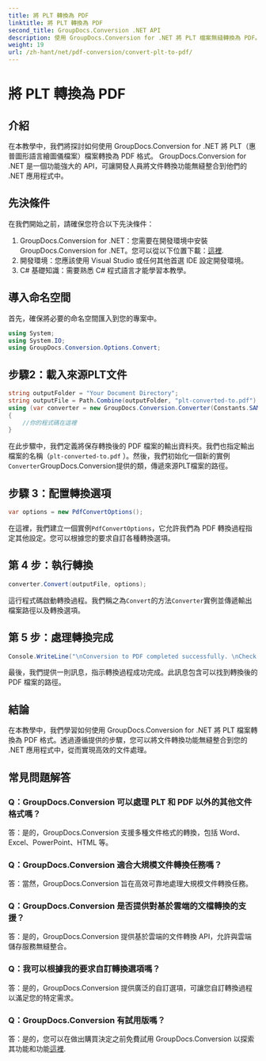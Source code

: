 ```yaml
---
title: 將 PLT 轉換為 PDF
linktitle: 將 PLT 轉換為 PDF
second_title: GroupDocs.Conversion .NET API
description: 使用 GroupDocs.Conversion for .NET 將 PLT 檔案無縫轉換為 PDF。輕鬆地將文件轉換功能整合到您的 .NET 應用程式中。
weight: 19
url: /zh-hant/net/pdf-conversion/convert-plt-to-pdf/
---
```


# 將 PLT 轉換為 PDF

## 介紹
在本教學中，我們將探討如何使用 GroupDocs.Conversion for .NET 將 PLT（惠普圖形語言繪圖儀檔案）檔案轉換為 PDF 格式。 GroupDocs.Conversion for .NET 是一個功能強大的 API，可讓開發人員將文件轉換功能無縫整合到他們的 .NET 應用程式中。
## 先決條件
在我們開始之前，請確保您符合以下先決條件：
1.  GroupDocs.Conversion for .NET：您需要在開發環境中安裝 GroupDocs.Conversion for .NET。您可以從以下位置下載：[這裡](https://releases.groupdocs.com/conversion/net/).
2. 開發環境：您應該使用 Visual Studio 或任何其他首選 IDE 設定開發環境。
3. C# 基礎知識：需要熟悉 C# 程式語言才能學習本教學。

## 導入命名空間
首先，確保將必要的命名空間匯入到您的專案中。

```csharp
using System;
using System.IO;
using GroupDocs.Conversion.Options.Convert;
```

## 步驟2：載入來源PLT文件
```csharp
string outputFolder = "Your Document Directory";
string outputFile = Path.Combine(outputFolder, "plt-converted-to.pdf");
using (var converter = new GroupDocs.Conversion.Converter(Constants.SAMPLE_PLT))
{
    //你的程式碼在這裡
}
```
在此步驟中，我們定義將保存轉換後的 PDF 檔案的輸出資料夾。我們也指定輸出檔案的名稱（`plt-converted-to.pdf` ）。然後，我們初始化一個新的實例`Converter`GroupDocs.Conversion提供的類，傳遞來源PLT檔案的路徑。
## 步驟 3：配置轉換選項
```csharp
var options = new PdfConvertOptions();
```
在這裡，我們建立一個實例`PdfConvertOptions`，它允許我們為 PDF 轉換過程指定其他設定。您可以根據您的要求自訂各種轉換選項。
## 第 4 步：執行轉換
```csharp
converter.Convert(outputFile, options);
```
這行程式碼啟動轉換過程。我們稱之為`Convert`的方法`Converter`實例並傳遞輸出檔案路徑以及轉換選項。
## 第 5 步：處理轉換完成
```csharp
Console.WriteLine("\nConversion to PDF completed successfully. \nCheck output in {0}", outputFolder);
```
最後，我們提供一則訊息，指示轉換過程成功完成。此訊息包含可以找到轉換後的 PDF 檔案的路徑。

## 結論
在本教學中，我們學習如何使用 GroupDocs.Conversion for .NET 將 PLT 檔案轉換為 PDF 格式。透過遵循提供的步驟，您可以將文件轉換功能無縫整合到您的 .NET 應用程式中，從而實現高效的文件處理。
## 常見問題解答

### Q：GroupDocs.Conversion 可以處理 PLT 和 PDF 以外的其他文件格式嗎？

答：是的，GroupDocs.Conversion 支援多種文件格式的轉換，包括 Word、Excel、PowerPoint、HTML 等。

### Q：GroupDocs.Conversion 適合大規模文件轉換任務嗎？

答：當然，GroupDocs.Conversion 旨在高效可靠地處理大規模文件轉換任務。

### Q：GroupDocs.Conversion 是否提供對基於雲端的文檔轉換的支援？

答：是的，GroupDocs.Conversion 提供基於雲端的文件轉換 API，允許與雲端儲存服務無縫整合。

### Q：我可以根據我的要求自訂轉換選項嗎？

答：是的，GroupDocs.Conversion 提供廣泛的自訂選項，可讓您自訂轉換過程以滿足您的特定需求。

### Q：GroupDocs.Conversion 有試用版嗎？

答：是的，您可以在做出購買決定之前免費試用 GroupDocs.Conversion 以探索其功能和功能[這裡](https://releases.groupdocs.com/).